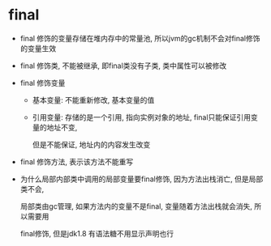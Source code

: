 # final

- final 修饰的变量存储在堆内存中的常量池, 所以jvm的gc机制不会对final修饰的变量生效

- final 修饰类, 不能被继承, 即final类没有子类,  类中属性可以被修改

- final 修饰变量

  - 基本变量: 不能重新修改, 基本变量的值

  - 引用变量: 存储的是一个引用, 指向实例对象的地址, final只能保证引用变量的地址不变,

     但是不能保证, 地址内的内容发生改变

- final 修饰方法, 表示该方法不能重写

- 为什么局部内部类中调用的局部变量要final修饰, 因为方法出栈消亡, 但是局部类不会, 

  局部类由gc管理, 如果方法内的变量不是final, 变量随着方法出栈就会消失, 所以需要用

  final修饰, 但是jdk1.8 有语法糖不用显示声明也行
